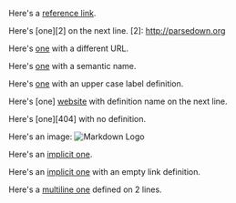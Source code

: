 Here's a [reference link][1].

[1]: http://parsedown.org

Here's [one][2] on the next line.
[2]: http://parsedown.org

Here's [one][3] with a different URL.

[3]: http://parsedown.org/tests/

Here's [one][website] with a semantic name.

[website]: http://parsedown.org

Here's [one][case] with an upper case label definition.

[CASE]: http://parsedown.org

Here's [one]
[website] with definition name on the next line.

Here's [one][404] with no definition.

Here's an image: ![Markdown Logo][image]

[image]: /md.png

Here's an [implicit one].

[implicit one]: http://google.com

Here's an [implicit one][] with an empty link definition.

Here's a [multiline
one][website] defined on 2 lines.